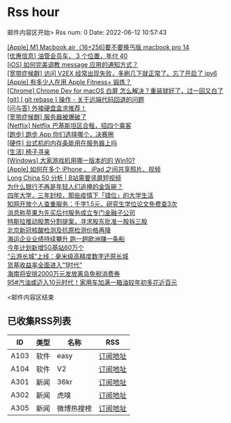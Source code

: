 # Rss hour

邮件内容区开始>
Rss num: 0  Date: 2022-06-12 10:57:43 <br/>

<a href='https://www.v2ex.com/t/859030#reply2'>[Apple] M1 Macbook air（16+256)要不要换丐版 macbook pro 14</a><br/>
<a href='https://www.v2ex.com/t/859029#reply0'>[优惠信息] 油管会员车， 3 个位置，年付 40</a><br/>
<a href='https://www.v2ex.com/t/859028#reply0'>[iOS] 如何完美调教 message 应用的通知方式？</a><br/>
<a href='https://www.v2ex.com/t/859027#reply0'>[宽带症候群] 访问 V2EX 经常出现失败，多刷几下就正常了。忘了开启了 ipv6</a><br/>
<a href='https://www.v2ex.com/t/859026#reply7'>[Apple] 有多少人在用 Apple Fitness+ 锻炼？</a><br/>
<a href='https://www.v2ex.com/t/859025#reply0'>[Chrome] Chrome Dev for macOS 白屏 怎么解决？重装就好了，过一回又白了</a><br/>
<a href='https://www.v2ex.com/t/859024#reply2'>[git] [ git rebase ] 操作 - 关于远端代码回退的问题</a><br/>
<a href='https://www.v2ex.com/t/859023#reply5'>[问与答] 外接硬盘盒求推荐！</a><br/>
<a href='https://www.v2ex.com/t/859022#reply16'>[宽带症候群] 服务器被爆破了</a><br/>
<a href='https://www.v2ex.com/t/859021#reply0'>[Netflix] Netflix 巴基斯坦区合租，招四个乘客</a><br/>
<a href='https://www.v2ex.com/t/859020#reply15'>[跑步] 跑步 App 你们选择哪个，决赛圈</a><br/>
<a href='https://www.v2ex.com/t/859019#reply1'>[硬件] 台式机的内存条能用在服务器上吗</a><br/>
<a href='https://www.v2ex.com/t/859018#reply7'>[生活] 椅子寻亲</a><br/>
<a href='https://www.v2ex.com/t/859017#reply13'>[Windows] 大家游戏机用哪一版本的的 Win10?</a><br/>
<a href='https://www.v2ex.com/t/859016#reply16'>[Apple] 如何在多个 iPhone 、 iPad 之间共享照片、视频</a><br/>
<a href='https://36kr.com/p/1779120000535687'>Long China 50 分析 | B站需要竖屏短视频</a><br/>
<a href='https://36kr.com/p/1774545231821314'>为什么银行不再是年轻人们追捧的金饭碗？</a><br/>
<a href='https://36kr.com/p/1776016298281600'>四年大学，三年封校，那些疫情下「错位」的大学生活</a><br/>
<a href='https://36kr.com/newsflashes/1781403474251394'>知网开放个人查重服务：千字1.5元，研究生学位论文免费查3次</a><br/>
<a href='https://36kr.com/newsflashes/1781390978993793'>消息称苹果为先买后付服务成立专门金融子公司</a><br/>
<a href='https://36kr.com/newsflashes/1781378904510082'>特斯拉推动股票分割提案，寻求股东批准一股拆三股</a><br/>
<a href='https://36kr.com/newsflashes/1781357763464578'>北京新冠核酸检测及抗原检测价格再降</a><br/>
<a href='https://36kr.com/newsflashes/1781350206410374'>海运企业业绩持续攀升 跑一趟欧洲赚一条船</a><br/>
<a href='https://36kr.com/newsflashes/1781343470538114'>今年计划新增5G基站60万个</a><br/>
<a href='https://36kr.com/newsflashes/1781341636677252'>“云游长城”上线：毫米级高精度数字还原长城</a><br/>
<a href='https://36kr.com/newsflashes/1781335186853512'>货基收益率全面进入“1时代”</a><br/>
<a href='https://36kr.com/newsflashes/1781331732762247'>海南将安排2000万元发放离岛免税消费券</a><br/>
<a href='https://36kr.com/newsflashes/1781330238508673'>95#汽油或迈入10元时代！家用车加满一箱油较年初多花近百元</a><br/>


<邮件内容区结束

## 已收集RSS列表

| ID | 类型 | 名称  | RSS  |
| -- | -- | -- | -- | 
| A103  | 软件 | easy | [订阅地址](http://rsshub.v2fy.com:1200/weibo/user/1088413295) |
| A104  | 软件 | V2  | [订阅地址](http://www.v2ex.com/index.xml) |
| A301  | 新闻 | 36kr | [订阅地址](https://www.36kr.com/feed) |
| A302  | 新闻 | 虎嗅 | [订阅地址](https://www.huxiu.com/rss/0.xml) |
| A305  | 新闻 | 微博热搜榜 | [订阅地址](https://rsshub.app/weibo/search/hot) |
